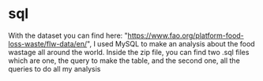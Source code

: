 # sql
With the dataset you can find here: "https://www.fao.org/platform-food-loss-waste/flw-data/en/", I used MySQL to make an analysis about the food wastage all around the world.
Inside the zip file, you can find two .sql files which are one, the query to make the table, and the second one, all the queries to do all my analysis

